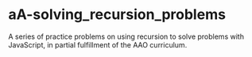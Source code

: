 # aA-solving_recursion_problems
A series of practice problems on using recursion to solve problems with JavaScript, in partial fulfillment of the AAO curriculum.
